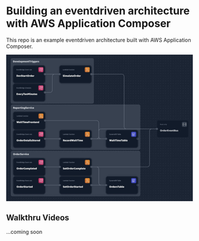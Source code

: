 # Building an eventdriven architecture with AWS Application Composer

This repo is an example eventdriven architecture built with AWS Application Composer.

![arc](./arc.jpeg)

## Walkthru Videos

...coming soon
